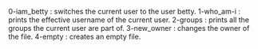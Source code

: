 0-iam_betty : switches the current user to the user betty.
1-who_am-i : prints the effective username of the current user.
2-groups : prints all the groups the current user are part of.
3-new_owner : changes the owner of the file.
4-empty : creates an empty file.
